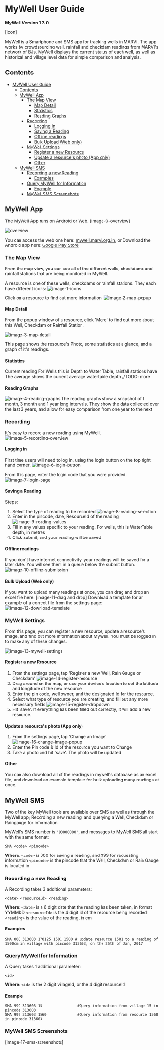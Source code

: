 # MyWell User Guide
**MyWell Version 1.3.0**

[icon]

MyWell is a Smartphone and SMS app for tracking wells in MARVI. The app works by crowdsourcing well, rainfall and checkdam readings from MARVI's network of BJs. MyWell displays the current status of each well, as well as historical and village level data for simple comparison and analysis.

## Contents

<!-- TOC depthFrom:1 depthTo:6 withLinks:1 updateOnSave:1 orderedList:0 -->

- [MyWell User Guide](#mywell-user-guide)
	- [Contents](#contents)
	- [MyWell App](#mywell-app)
		- [The Map View](#the-map-view)
			- [Map Detail](#map-detail)
			- [Statistics](#statistics)
			- [Reading Graphs](#reading-graphs)
		- [Recording](#recording)
			- [Logging in](#logging-in)
			- [Saving a Reading](#saving-a-reading)
			- [Offline readings](#offline-readings)
			- [Bulk Upload (Web only)](#bulk-upload-web-only)
		- [MyWell Settings](#mywell-settings)
			- [Register a new Resource](#register-a-new-resource)
			- [Update a resource's photo (App only)](#update-a-resources-photo-app-only)
			- [Other](#other)
	- [MyWell SMS](#mywell-sms)
		- [Recording a new Reading](#recording-a-new-reading)
			- [Examples](#examples)
		- [Query MyWell for Information](#query-mywell-for-information)
			- [Example](#example)
		- [MyWell SMS Screenshots](#mywell-sms-screenshots)

<!-- /TOC -->
## MyWell App
The MyWell App runs on Android or Web.
[image-0-overview]

![overview](https://github.com/lewisdaly/mywell-server/blob/master/paper/userguide_images/image-0-overview.png)


You can access the web one here: [mywell.marvi.org.in](http://mywell.marvi.org.in), or
Download the Android app here: [Google Play Store](https://play.google.com/store/apps/details?id=com.ionicframework.ionicrainapp175406&hl=en)

### The Map View
From the map view, you can see all of the different wells, checkdams and rainfall stations that are being monitored in MyWell.

A resource is one of these wells, checkdams or rainfall stations. They each have different icons:
![image-1-icons](https://github.com/lewisdaly/mywell-server/blob/master/paper/userguide_images/1.png)

Click on a resource to find out more information.
![image-2-map-popup](https://github.com/lewisdaly/mywell-server/blob/master/paper/userguide_images/2.png)

#### Map Detail
From the popup window of a resource, click 'More' to find out more about this Well, Checkdam or Rainfall Station.

![image-3-map-detail](https://github.com/lewisdaly/mywell-server/blob/master/paper/userguide_images/image-3-map-detail.png)

This page shows the resource's Photo, some statistics at a glance, and a graph of it's readings.

#### Statistics
Current reading
For Wells this is Depth to Water Table, rainfall stations have
The average shows the current average watertable depth
//TODO: more

#### Reading Graphs

![image-4-reading-graphs](https://github.com/lewisdaly/mywell-server/blob/master/paper/userguide_images/image-4-reading-graphs.png)
The reading graphs show a snapshot of 1 month, 3 month and 1 year long intervals. They show the data collected over the last 3 years, and allow for easy comparison from one year to the next


### Recording
It's easy to record a new reading using MyWell.
![image-5-recording-overview](https://github.com/lewisdaly/mywell-server/blob/master/paper/userguide_images/5.png)

#### Logging in
First time users will need to log in, using the login button on the top right hand corner.
![image-6-login-button](https://github.com/lewisdaly/mywell-server/blob/master/paper/userguide_images/6.png)

From this page, enter the login code that you were provided.
![image-7-login-page](https://github.com/lewisdaly/mywell-server/blob/master/paper/userguide_images/7.png)

#### Saving a Reading
Steps:
1. Select the type of reading to be recorded
![image-8-reading-selection](https://github.com/lewisdaly/mywell-server/blob/master/paper/userguide_images/8.png)
2. Enter in the pincode, date, ResourceId of the reading
![image-9-reading-values](https://github.com/lewisdaly/mywell-server/blob/master/paper/userguide_images/9.png)
3. Fill in any values specific to your reading. For wells, this is WaterTable depth, in metres
4. Click submit, and your reading will be saved

#### Offline readings
If you don't have internet connectivity, your readings will be saved for a later date.
You will see them in a queue below the submit button.
![image-10-offline-submission](https://github.com/lewisdaly/mywell-server/blob/master/paper/userguide_images/11.png)

#### Bulk Upload (Web only)
If you want to upload many readings at once, you can drag and drop an excel file here:
[image-11-drag and drop]
Download a template for an example of a correct file from the settings page:
![image-12-download-template](https://github.com/lewisdaly/mywell-server/blob/master/paper/userguide_images/12.png)

### MyWell Settings
From this page, you can register a new resource, update a resource's image, and find out more information about MyWell. You must be logged in to make any of these changes.

![image-13-mywell-settings](https://github.com/lewisdaly/mywell-server/blob/master/paper/userguide_images/13.png)

#### Register a new Resource
1. From the settings page, tap 'Register a new Well, Rain Gauge or Checkdam'
![image-14-register-resource](https://github.com/lewisdaly/mywell-server/blob/master/paper/userguide_images/14.png)
2. Drag around on the map, or use  your device's location to set the latitude and longitude of the new resource
3. Enter the pin code, well owner, and the designated Id for the resource.
4. Select what type of resource you are creating, and fill out any more necessary fields
![image-15-register-dropdown](https://github.com/lewisdaly/mywell-server/blob/master/paper/userguide_images/15.png)
5. Hit 'save'. If everything has been filled out correctly, it will add a new resource.

#### Update a resource's photo (App only)
1. From the settings page, tap 'Change an Image'
![image-16-change-image-popup](https://github.com/lewisdaly/mywell-server/blob/master/paper/userguide_images/16.png)
2. Enter the Pin code & Id of the resource you want to Change
3. Take a photo and hit 'save'. The photo will be updated

#### Other
You can also download all of the readings in mywell's database as an excel file, and download an example template for bulk uploading many readings at once.

## MyWell SMS
Two of the key MyWell tools are available over SMS as well as through the MyWell app; Recording a new reading, and querying a Well, Checkdam or Raingauge for information

MyWell's SMS number is `'90000000'`, and messages to MyWell SMS all start with the same format:
```
SMA <code> <pincode>
```
**Where:**
`<code>` is 000 for saving a reading, and 999 for requesting information
`<pincode>` is the pincode that the Well, Checkdam or Rain Gauge is located in

### Recording a new Reading
A Recording takes 3 additional parameters:
```
<date> <resourceId> <reading>
```
**Where:**
`<date>` is a 6 digit date that the reading has been taken, in format YYMMDD
`<resourceId>` is the 4 digit id of the resource being recorded
`<reading>` is the value of the reading, in cm

#### Examples
```
SMA 000 313603 170125 1501 1500 # update resource 1501 to a reading of 1500cm in village with pincode 313603, on the 25th of Jan, 2017
```

### Query MyWell for Information
A Query takes 1 additional parameter:
```
<id>
```
**Where:**
`<id>` is the 2 digit villageId, or the 4 digit resourceId

#### Example
```
SMA 999 313603 15                #Query information from village 15 in pincode 313603
SMA 999 313603 1560              #Query information from resource 1560 in pincode 313603
```

### MyWell SMS Screenshots

[image-17-sms-screenshots]
